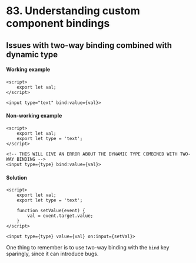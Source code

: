# 83. Understanding custom component bindings

## Issues with two-way binding combined with dynamic type

#### Working example
```svelte
<script>
    export let val;
</script>

<input type="text" bind:value={val}>
```

#### Non-working example
```svelte
<script>
    export let val;
    export let type = 'text';
</script>

<!-- THIS WILL GIVE AN ERROR ABOUT THE DYNAMIC TYPE COMBINED WITH TWO-WAY BINDING -->
<input type={type} bind:value={val}>
```

#### Solution
```svelte
<script>
    export let val;
    export let type = 'text';

    function setValue(event) {
        val = event.target.value;
    }
</script>

<input type={type} value={val} on:input={setVal}>
```

One thing to remember is to use two-way binding with the `bind` key sparingly, since it can introduce bugs.
